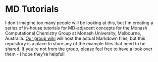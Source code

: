 # MD Tutorials

I don't imagine too many people will be looking at this, but I'm creating a series of in-house tutorials for MD-adjacent concepts for the Monash Computational Chemistry Group at Monash University, Melbourne, Australia. [Our group wiki](https://mccg.erc.monash.edu/Group%20Wiki/) will host the actual Markdown files, but this repository is a place to store any of the example files that need to be shared. If you're not from the group, please feel free to have a look over them - I hope they're helpful!
